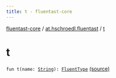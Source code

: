 ```yaml
---
title: t - fluentast-core
---
```


[fluentast-core](../index.html) / [at.hschroedl.fluentast](index.html) / [t](.)

# t

`fun t(name: `[`String`](https://kotlinlang.org/api/latest/jvm/stdlib/kotlin/-string/index.html)`): `[`FluentType`](../at.hschroedl.fluentast.ast.type/-fluent-type/index.html) [(source)](https://github.com/hschroedl/FluentAST/tree/master/core/src/main/kotlin//at.hschroedl.fluentast/Fluentast.kt#L89)